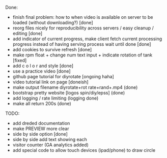 Done:
- finish final problem: how to when video is available on server to be loaded (without downloading?) [done]
- reorg files nicely for reproducibility across servers / easy cleanup / editing [done]
- add indicator of current progress, make client fetch current processing progress instead of having serving process wait until done [done]
- add cookies to survive refresh [done]
- make rpm float + change num text input + indicate rotation of tank [fixed] 
- add c o l o r and style [done]
- use a practice video [done]
- github page tutorial for diyrotate [ongoing haha]
- video tutorial link on page [doneish]
- make output filename diyrotate+rot rate+rand+.mp4 (done)
- bootstrap pretty website [logos spin/diy/epss] (done)
- add logging / rate limiting (logging done)
- make all return 200s (done)

TODO: 
- add dreded documentation
- make PREVIEW more clear
- side by side option [done]
- side by side add text showing each
- visitor counter (GA analytics added)
- add special code to allow touch devices (ipad/phone) to draw circle
